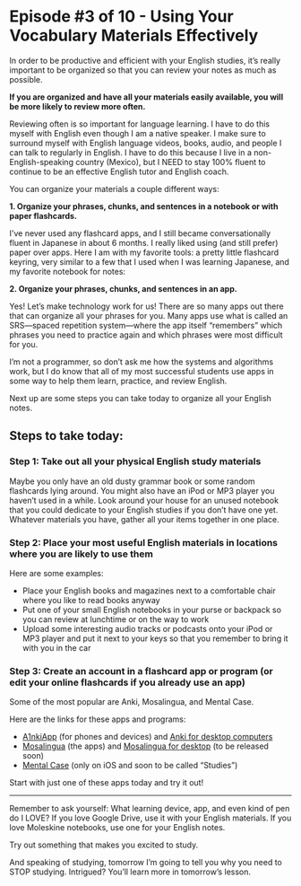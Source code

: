 # Episode #3 of 10 - Using Your Vocabulary Materials Effectively

In order to be productive and efficient with your English studies, it’s really important to be organized so that you can review your notes as much as possible. 

**If you are organized and have all your materials easily available, you will be more likely to review more often.**

Reviewing often is so important for language learning. I have to do this myself with English even though I am a native speaker. I make sure to surround myself with English language videos, books, audio, and people I can talk to regularly in English. I have to do this because I live in a non-English-speaking country (Mexico), but I NEED to stay 100% fluent to continue to be an effective English tutor and English coach. 

You can organize your materials a couple different ways: 

**1. Organize your phrases, chunks, and sentences in a notebook or with paper flashcards.**

 I've never used any flashcard apps, and I still became conversationally fluent in Japanese in about 6 months. I really liked using (and still prefer) paper over apps. Here I am with my favorite tools: a pretty little flashcard keyring, very similar to a few that I used when I was learning Japanese, and my favorite notebook for notes: 
 
 **2. Organize your phrases, chunks, and sentences in an app.**
 
 Yes! Let’s make technology work for us! There are so many apps out there that can organize all your phrases for you. Many apps use what is called an SRS—spaced repetition system—where the app itself “remembers” which phrases you need to practice again and which phrases were most difficult for you.

I’m not a programmer, so don’t ask me how the systems and algorithms work, but I do know that all of my most successful students use apps in some way to help them learn, practice, and review English.

Next up are some steps you can take today to organize all your English notes.

##  Steps to take today:

### Step 1: Take out all your physical English study materials

Maybe you only have an old dusty grammar book or some random flashcards lying around. You might also have an iPod or MP3 player you haven’t used in a while. Look around your house for an unused notebook that you could dedicate to your English studies if you don’t have one yet. Whatever materials you have, gather all your items together in one place.

### Step 2: Place your most useful English materials in locations where you are likely to use them

Here are some examples:
- Place your English books and magazines next to a comfortable chair where you like to read books anyway 
- Put one of your small English notebooks in your purse or backpack so you can review at lunchtime or on the way to work 
- Upload some interesting audio tracks or podcasts onto your iPod or MP3 player and put it next to your keys so that you remember to bring it with you in the car

###  Step 3: Create an account in a flashcard app or program (or edit your online flashcards if you already use an app)

Some of the most popular are Anki, Mosalingua, and Mental Case.

Here are the links for these apps and programs:
- [A1nkiApp](https://www.ankiapp.com/) (for phones and devices) and [Anki for desktop computers](http://ankisrs.net/)
- [Mosalingua](http://www.mosalingua.com/) (the apps) and [Mosalingua for desktop](http://www.mosalingua.com/en/mosalingua-computer-release/) (to be released soon)
- [Mental Case](http://www.studiesapp.com/) (only on iOS and soon to be called “Studies”)

Start with just one of these apps today and try it out!

---

Remember to ask yourself: What learning device, app, and even kind of pen do I LOVE? If you love Google Drive, use it with your English materials. If you love Moleskine notebooks, use one for your English notes.

Try out something that makes you excited to study.

And speaking of studying, tomorrow I’m going to tell you why you need to STOP studying. Intrigued? You’ll learn more in tomorrow’s lesson.
 
